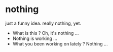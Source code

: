 # nothing

just a funny idea. really nothing, yet.

 - What is this ? Oh, it's nothing ...
 - Nothing is working ...
 - What you been working on lately ? Nothing ...
